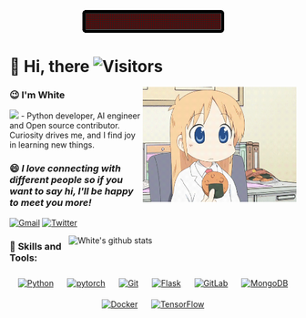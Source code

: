 <p align="center"><img src="assets/hello_github.gif"/></p>

# 👋 Hi, there ![Visitors](https://komarev.com/ghpvc/?username=LcenArthas)

<img align= "right" width= "270" src="assets/Kawai.gif"/>

### 😉 <b>I'm White</b> 

<img src="https://media.giphy.com/media/WUlplcMpOCEmTGBtBW/giphy.gif" width="30"> - Python developer, AI engineer and Open source contributor. Curiosity drives me, and I find joy in learning new things.

### 😄 <em><b>I love connecting with different people</b> so if you want to say <b>hi, I'll be happy to meet you more!</b> </em>
[![Gmail](https://img.shields.io/badge/Gmail-c14438?style=flat&logo=Gmail&logoColor=white)](liucen05@163.com)
[![Twitter](https://img.shields.io/badge/Twitter-000000?style=&logo=X)](https://twitter.com/shouwangzhelcen)

<img width="400" height="auto" align="right" alt="White's github stats" src="https://github-readme-stats.vercel.app/api?username=LcenArthas&show_icons=true&count_private=true&theme=gruvbox_light" />

### 🤖 <b> Skills and Tools:</b>
<div align="center">  
<a href="https://www.python.org/" target="_blank"><img style="margin: 10px" src="https://profilinator.rishav.dev/skills-assets/python-original.svg" alt="Python" height="75" /></a>  
<a href="https://pytorch.org/" target="_blank"><img style="margin: 10px" src="https://profilinator.rishav.dev/skills-assets/pytorch-icon.svg" alt="pytorch" height="75" /></a>  
<a href="https://github.com/" target="_blank"><img style="margin: 10px" src="https://profilinator.rishav.dev/skills-assets/git-scm-icon.svg" alt="Git" height="75" /></a>  
<a href="https://flask.palletsprojects.com/" target="_blank"><img style="margin: 10px" src="https://profilinator.rishav.dev/skills-assets/flask.png" alt="Flask" height="75" /></a>  
<a href="https://about.gitlab.com/" target="_blank"><img style="margin: 10px" src="https://profilinator.rishav.dev/skills-assets/gitlab.svg" alt="GitLab" height="75" /></a>  
<a href="https://www.mongodb.com/" target="_blank"><img style="margin: 10px" src="https://profilinator.rishav.dev/skills-assets/mongodb-original-wordmark.svg" alt="MongoDB" height="75" /></a>  
<a href="https://www.docker.com/" target="_blank"><img style="margin: 10px" src="https://profilinator.rishav.dev/skills-assets/docker-original-wordmark.svg" alt="Docker" height="75" /></a>  
<a href="https://www.tensorflow.org/" target="_blank"><img style="margin: 10px" src="https://profilinator.rishav.dev/skills-assets/tensorflow-icon.svg" alt="TensorFlow" height="75" /></a>  
</div>














